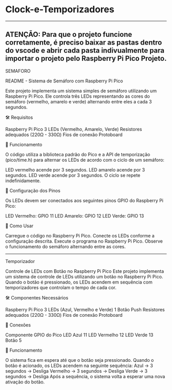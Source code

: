 # Clock-e-Temporizadores
--------------------------------------------------------------------------------------------------------
ATENÇÃO: Para que o projeto funcione corretamente, 
é preciso baixar as pastas dentro do vscode e abrir cada pasta indivualmente 
para importar o projeto pelo Raspberry Pi Pico Projeto.
--------------------------------------------------------------------------------------------------------
SEMAFORO

README - Sistema de Semáforo com Raspberry Pi Pico

Este projeto implementa um sistema simples de semáforo utilizando um Raspberry Pi Pico. Ele controla três LEDs representando as cores do semáforo (vermelho, amarelo e verde) alternando entre eles a cada 3 segundos.

🛠️ Requisitos

Raspberry Pi Pico
3 LEDs (Vermelho, Amarelo, Verde)
Resistores adequados (220Ω - 330Ω)
Fios de conexão
Protoboard

🚦 Funcionamento

O código utiliza a biblioteca padrão do Pico e a API de temporização (pico/time.h) para alternar os LEDs de acordo com o ciclo de um semáforo:

LED vermelho acende por 3 segundos.
LED amarelo acende por 3 segundos.
LED verde acende por 3 segundos.
O ciclo se repete indefinidamente.

📌 Configuração dos Pinos

Os LEDs devem ser conectados aos seguintes pinos GPIO do Raspberry Pi Pico:

LED Vermelho: GPIO 11
LED Amarelo: GPIO 12
LED Verde: GPIO 13

🚀 Como Usar

Carregue o código no Raspberry Pi Pico.
Conecte os LEDs conforme a configuração descrita.
Execute o programa no Raspberry Pi Pico.
Observe o funcionamento do semáforo alternando entre as cores.

---------------------------------------------------------------------------------------------------------
Temporizador

Controle de LEDs com Botão no Raspberry Pi Pico
Este projeto implementa um sistema de controle de LEDs utilizando um botão no Raspberry Pi Pico. Quando o botão é pressionado, os LEDs acendem em sequência com temporizadores que controlam o tempo de cada cor.

🛠️ Componentes Necessários

Raspberry Pi Pico
3 LEDs (Azul, Vermelho e Verde)
1 Botão Push
Resistores adequados (220Ω - 330Ω)
Fios de conexão
Protoboard

🔌 Conexões

Componente	GPIO do Pico
LED Azul	11
LED Vermelho	12
LED Verde	13
Botão	5

🚀 Funcionamento

O sistema fica em espera até que o botão seja pressionado.
Quando o botão é acionado, os LEDs acendem na seguinte sequência:
Azul → 3 segundos → Desliga
Vermelho → 3 segundos → Desliga
Verde → 3 segundos → Desliga
Após a sequência, o sistema volta a esperar uma nova ativação do botão.
